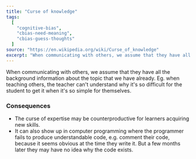 ```yaml
---
title: "Curse of knowledge"
tags:
  [
    "cognitive-bias",
    "cbias-need-meaning",
    "cbias-guess-thoughts"
  ]
source: "https://en.wikipedia.org/wiki/Curse_of_knowledge"
excerpt: "When communicating with others, we assume that they have all the background information about the topic that we have already."
---
```


When communicating with others, we assume that they have all the background information about the topic that we have already. Eg. when teaching others, the teacher can't understand why it's so difficult for the student to get it when it's so simple for themselves.

### Consequences

- The curse of expertise may be counterproductive for learners acquiring new skills.
- It can also show up in computer programming where the programmer fails to produce understandable code, e.g. comment their code, because it seems obvious at the time they write it. But a few months later they may have no idea why the code exists.

